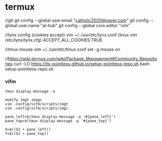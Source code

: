 # termux

//git
git config --global user.email "catholic2020@naver.com"
git config --global user.name "al-hub"
git config --global core.editor "vim"

//lynx config (cookies accept)
vim ~/../usr/etc/lynx.conf (linux vim /etc/lynx/lynx.cfg)
ACCEPT_ALL_COOKIES:TRUE

//tmux mouse
vim ~/../usr/etc/tmux.conf
set -g mouse on

//https://wiki.termux.com/wiki/Package_Management#Community_Repositories
curl -LO https://its-pointless.github.io/setup-pointless-repo.sh
bash setup-pointless-repo.sh


### vifm  
```
tmux display-message -a  

modify imgt imagc  
vim .config/vifm/scripts/imgt  
vim .config/vifm/scripts/imgc  
  
pane_left=$(tmux display-message -p '#{pane_left}')  
pane_top=$(tmux display-message -p '#{pane_top}')  
  
X=$(($1 + pane_left))  
Y=$(($2 + pane_top))  
```
